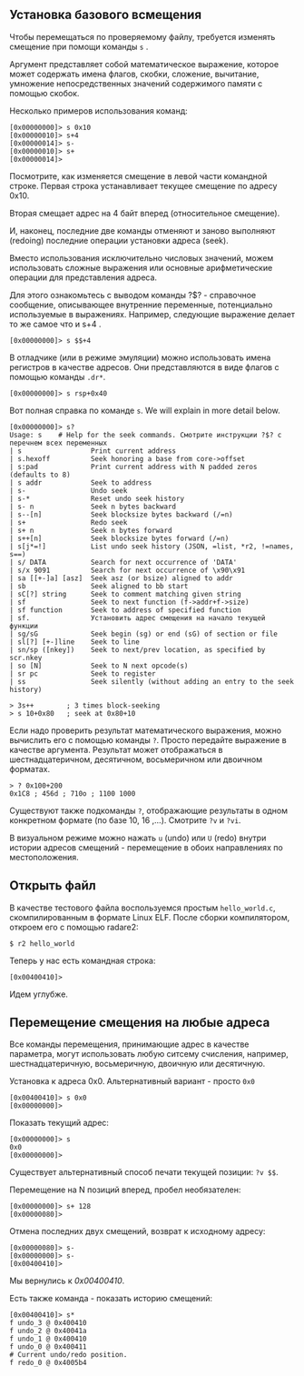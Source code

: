 ## Установка базового всмещения

Чтобы перемещаться по проверяемому файлу, требуется изменять смещение при помощи команды `s` .

Аргумент представляет собой математическое выражение, которое может содержать имена флагов, скобки, сложение, вычитание, умножение непосредственных значений содержимого памяти с помощью скобок.

Несколько примеров использования команд:

```
[0x00000000]> s 0x10
[0x00000010]> s+4
[0x00000014]> s-
[0x00000010]> s+
[0x00000014]>
```

Посмотрите, как изменяется смещение в левой части командной строке. Первая строка устанавливает текущее смещение по адресу 0x10.

Вторая смещает адрес на 4 байт вперед (относительное смещение).

И, наконец, последние две команды отменяют и заново выполняют (redoing) последние операции установки адреса (seek).

Вместо использования исключительно числовых значений, можем использовать сложные выражения или основные арифметические операции для представления адреса.

Для этого ознакомьтесь с выводом команды ?$? - справочное сообщение, описывающее внутренние переменные, потенциально используемые в выражениях. Например, следующие выражение делает то же самое что и s+4 .

```
[0x00000000]> s $$+4
```

В отладчике (или в режиме эмуляции) можно использовать имена регистров в качестве адресов. Они представляются в виде флагов с помощью команды `.dr*`.

```
[0x00000000]> s rsp+0x40
```

Вот полная справка по команде `s`. We will explain in more detail below.

```
[0x00000000]> s?
Usage: s    # Help for the seek commands. Смотрите инструкции ?$? с перечнем всех переменных
| s                 Print current address
| s.hexoff          Seek honoring a base from core->offset
| s:pad             Print current address with N padded zeros (defaults to 8)
| s addr            Seek to address
| s-                Undo seek
| s-*               Reset undo seek history
| s- n              Seek n bytes backward
| s--[n]            Seek blocksize bytes backward (/=n)
| s+                Redo seek
| s+ n              Seek n bytes forward
| s++[n]            Seek blocksize bytes forward (/=n)
| s[j*=!]           List undo seek history (JSON, =list, *r2, !=names, s==)
| s/ DATA           Search for next occurrence of 'DATA'
| s/x 9091          Search for next occurrence of \x90\x91
| sa [[+-]a] [asz]  Seek asz (or bsize) aligned to addr
| sb                Seek aligned to bb start
| sC[?] string      Seek to comment matching given string
| sf                Seek to next function (f->addr+f->size)
| sf function       Seek to address of specified function
| sf.               Установить адрес смещения на начало текущей функции
| sg/sG             Seek begin (sg) or end (sG) of section or file
| sl[?] [+-]line    Seek to line
| sn/sp ([nkey])    Seek to next/prev location, as specified by scr.nkey
| so [N]            Seek to N next opcode(s)
| sr pc             Seek to register
| ss                Seek silently (without adding an entry to the seek history)

> 3s++        ; 3 times block-seeking
> s 10+0x80   ; seek at 0x80+10
```

Если надо проверить результат математического выражения, можно вычислить его с помощью команды `?`. Просто передайте выражение в качестве аргумента. Результат может отображаться в шестнадцатеричном, десятичном, восьмеричном или двоичном форматах.

```
> ? 0x100+200
0x1C8 ; 456d ; 710o ; 1100 1000
```

Существуют также подкоманды `?`, отображающие результаты в одном конкретном формате (по базе 10, 16 ,...). Смотрите `?v` и `?vi`.

В визуальном режиме можно нажать `u` (undo) или `U` (redo) внутри истории адресов смещений - перемещение в обоих направлениях по местоположения.

## Открыть файл

В качестве тестового файла воспользуемся простым `hello_world.c`, скомпилированным в формате Linux ELF.
После сборки компилятором, откроем его с помощью radare2:

```
$ r2 hello_world
```

Теперь у нас есть командная строка:

```
[0x00400410]>
```

Идем углубже.

## Перемещение смещения на любые адреса

Все команды перемещения, принимающие адрес в качестве параметра, могут использовать любую ситсему счисления, например, шестнадцатеричную, восьмеричную, двоичную или десятичную.

Установка к адреса 0x0. Альтернативный вариант - просто `0x0`

```
[0x00400410]> s 0x0
[0x00000000]>
```

Показать текущий адрес:
```
[0x00000000]> s
0x0
[0x00000000]>
```

Существует альтернативный способ печати текущей позиции: `?v $$`.

Перемещение на N позиций вперед, пробел необязателен:

```
[0x00000000]> s+ 128
[0x00000080]>
```

Отмена последних двух смещений, возврат к исходному адресу:

```
[0x00000080]> s-
[0x00000000]> s-
[0x00400410]>
```

Мы вернулись к _0x00400410_.

Есть также команда - показать историю смещений:

```
[0x00400410]> s*
f undo_3 @ 0x400410
f undo_2 @ 0x40041a
f undo_1 @ 0x400410
f undo_0 @ 0x400411
# Current undo/redo position.
f redo_0 @ 0x4005b4
```

